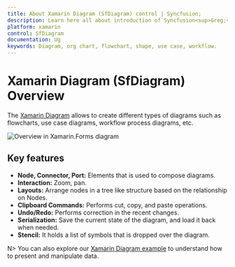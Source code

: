 ```yaml
---
title: About Xamarin Diagram (SfDiagram) control | Syncfusion;
description: Learn here all about introduction of Syncfusion<sup>&reg;</sup>; Xamarin Diagram (SfDiagram) control, its elements and more.
platform: xamarin
control: SfDiagram
documentation: Ug
keywords: Diagram, org chart, flowchart, shape, use case, workflow.
---
```


# Xamarin Diagram (SfDiagram) Overview

The [Xamarin Diagram](https://www.syncfusion.com/xamarin-ui-controls/xamarin-diagram) allows to create different types of diagrams such as flowcharts, use case diagrams, workflow process diagrams, etc.

![Overview in Xamarin.Forms diagram](Overview_images/img1.png)


## Key features

* **Node, Connector, Port:** Elements that is used to compose diagrams.
* **Interaction:** Zoom, pan.
* **Layouts:** Arrange nodes in a tree like structure based on the relationship on Nodes.
* **Clipboard Commands:** Performs cut, copy, and paste operations.
* **Undo/Redo:** Performs correction in the recent changes.
* **Serialization:** Save the current state of the diagram, and load it back when needed.
* **Stencil:** It holds a list of symbols that is dropped over the diagram.

N> You can also explore our [Xamarin Diagram example](https://github.com/syncfusion/xamarin-demos/tree/master/Forms/Diagram) to understand how to present and manipulate data.